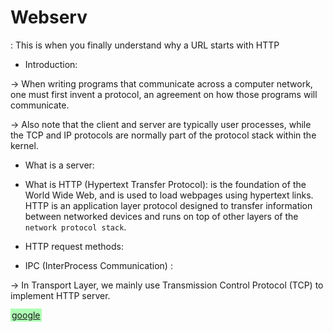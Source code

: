 # <h1> Webserv </h1> : This is when you finally understand why a URL starts with HTTP


* Introduction: 

-> When writing programs that communicate across a computer network, one must first invent a
protocol, an agreement on how those programs will communicate.

-> Also note that the client and server are typically user processes, while the
TCP and IP protocols are normally part of the protocol stack within the kernel.

* What is a server:

* What is HTTP (Hypertext Transfer Protocol):
    is the foundation of the World Wide Web, and is used to load webpages using hypertext links.
    HTTP is an application layer protocol designed to transfer information between networked
        devices and runs on top of other layers of the `network protocol stack`.
    
* HTTP request methods:



* IPC (InterProcess Communication) : 


-> In Transport Layer, we mainly use Transmission Control Protocol (TCP) to
    implement HTTP server.

<a href="www.google.com" style="background-color: #1f25; padding: 2px">google</a>